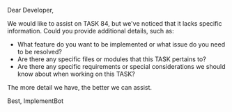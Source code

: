 Dear Developer,

We would like to assist on TASK 84, but we've noticed that it lacks specific information. Could you provide additional details, such as:
 
- What feature do you want to be implemented or what issue do you need to be resolved?
- Are there any specific files or modules that this TASK pertains to?
- Are there any specific requirements or special considerations we should know about when working on this TASK?

The more detail we have, the better we can assist.

Best,
ImplementBot